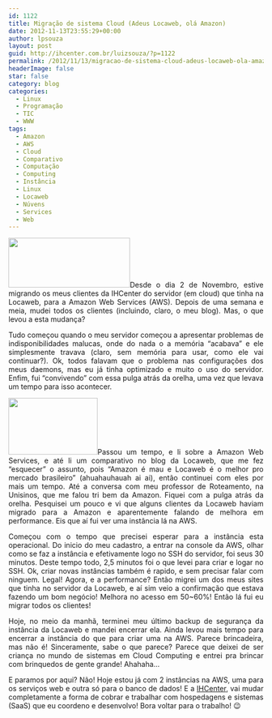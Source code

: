```yaml
---
id: 1122
title: Migração de sistema Cloud (Adeus Locaweb, olá Amazon)
date: 2012-11-13T23:55:29+00:00
author: lpsouza
layout: post
guid: http://ihcenter.com.br/luizsouza/?p=1122
permalink: /2012/11/13/migracao-de-sistema-cloud-adeus-locaweb-ola-amazon/
headerImage: false
star: false
category: blog
categories:
  - Linux
  - Programação
  - TIC
  - WWW
tags:
  - Amazon
  - AWS
  - Cloud
  - Comparativo
  - Computação
  - Computing
  - Instância
  - Linux
  - Locaweb
  - Núvens
  - Services
  - Web
---
```

<p style="text-align: justify;">
  <img class="alignleft" title="AWS" alt="" src="http://blog.geoiq.com/files/2011/06/aws-logo-1.jpg" width="240" height="98" />Desde o dia 2 de Novembro, estive migrando os meus clientes da IHCenter do servidor (em cloud) que tinha na Locaweb, para a Amazon Web Services (AWS). Depois de uma semana e meia, mudei todos os clientes (incluindo, claro, o meu blog). Mas, o que levou a esta mudança?<!--more-->
</p>

<p style="text-align: justify;">
  Tudo começou quando o meu servidor começou a apresentar problemas de indisponibilidades malucas, onde do nada o a memória &#8220;acabava&#8221; e ele simplesmente travava (claro, sem memória para usar, como ele vai continuar?). Ok, todos falavam que o problema nas configurações dos meus daemons, mas eu já tinha optimizado e muito o uso do servidor. Enfim, fui &#8220;convivendo&#8221; com essa pulga atrás da orelha, uma vez que levava um tempo para isso acontecer.
</p>

<p style="text-align: justify;">
  <img class="alignright" title="Locaweb" alt="" src="http://webholic.com.br/wp-content/uploads/2010/09/Locaweb-logo-20100811151058.jpg" width="176" height="112" />Passou um tempo, e li sobre a Amazon Web Services, e até li um comparativo no blog da Locaweb, que me fez &#8220;esquecer&#8221; o assunto, pois &#8220;Amazon é mau e Locaweb é o melhor pro mercado brasileiro&#8221; (ahuahauhauah ai ai), então continuei com eles por mais um tempo. Até a conversa com meu professor de Roteamento, na Unisinos, que me falou tri bem da Amazon. Fiquei com a pulga atrás da orelha. Pesquisei um pouco e vi que alguns clientes da Locaweb haviam migrado para a Amazon e aparentemente falando de melhora em performance. Eis que aí fui ver uma instância lá na AWS.
</p>

<p style="text-align: justify;">
  Começou com o tempo que precisei esperar para a instância esta operacional. Do inicio do meu cadastro, a entrar na console da AWS, olhar como se faz a instância e efetivamente logo no SSH do servidor, foi seus 30 minutos. Deste tempo todo, 2,5 minutos foi o que levei para criar e logar no SSH. Ok, criar novas instâncias também é rapido, e sem precisar falar com ninguem. Legal! Agora, e a performance? Então migrei um dos meus sites que tinha no servidor da Locaweb, e aí sim veio a confirmação que estava fazendo um bom negócio! Melhora no acesso em 50~60%! Então lá fui eu migrar todos os clientes!
</p>

<p style="text-align: justify;">
  Hoje, no meio da manhã, terminei meu último backup de segurança da instância da Locaweb e mandei encerrar ela. Ainda levou mais tempo para encerrar a instância do que para criar uma na AWS. Parece brincadeira, mas não é! Sinceramente, sabe o que parece? Parece que deixei de ser criança no mundo de sistemas em Cloud Computing e entrei pra brincar com brinquedos de gente grande! Ahahaha&#8230;
</p>

<p style="text-align: justify;">
  E paramos por aqui? Não! Hoje estou já com 2 instâncias na AWS, uma para os serviços web e outra só para o banco de dados! E a <a title="IHCenter" href="http://ihcenter.com.br" target="_blank">IHCenter</a>, vai mudar completamente a forma de cobrar e trabalhar com hospedagens e sistemas (SaaS) que eu coordeno e desenvolvo! Bora voltar para o trabalho! 😉
</p>